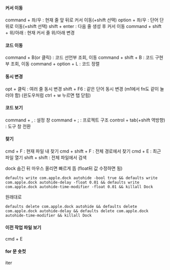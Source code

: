 #### 커서 이동
command + 좌/우 : 현재 줄 앞 뒤로 커서 이동(+shift 선택)
option + 좌/우 : 단어 단위로 이동(+shift 선택)
shift + enter : 다음 줄 생성 후 커서 이동
command + shift + 위/아래 : 현재 커서 줄 위/아래 변경

#### 코드 이동
command + B(or 클릭) : 코드 선언부 조회, 이동
command + shift + B : 코드 구현부 조회, 이동
command + option + L : 코드 정렬

#### 동시 변경
opt + 클릭 : 여러 줄 동시 변경
shift + F6 : 같은 단어 동시 변경 (m1에서 fn도 같이 눌러야 함) (윈도우처럼 ctrl + w 누르면 탭 닫힘)

#### 코드 보기
command + , : 설정 창
command + ; : 프로젝트 구조
control + tab(+shift 역방향) : 도구 창 전환

#### 찾기
cmd + F : 현재 파일 내 찾기
cmd + shift + F : 전체 경로에서 찾기
cmd + E : 최근 파일 열기
shift + shift : 전체 파일에서 검색


dock 숨긴 뒤 마우스 올리면 빠르게 뜸 (float뒤 값 수정하면 됨)
```shell
defaults write com.apple.dock autohide -bool true && defaults write com.apple.dock autohide-delay -float 0.01 && defaults write com.apple.dock autohide-time-modifier -float 0.01 && killall Dock
```
원래대로
```shell
defaults delete com.apple.dock autohide && defaults delete com.apple.dock autohide-delay && defaults delete com.apple.dock autohide-time-modifier && killall Dock
```


#### 이전 작업 파일 보기
cmd + E

#### for 문 숏컷
iter